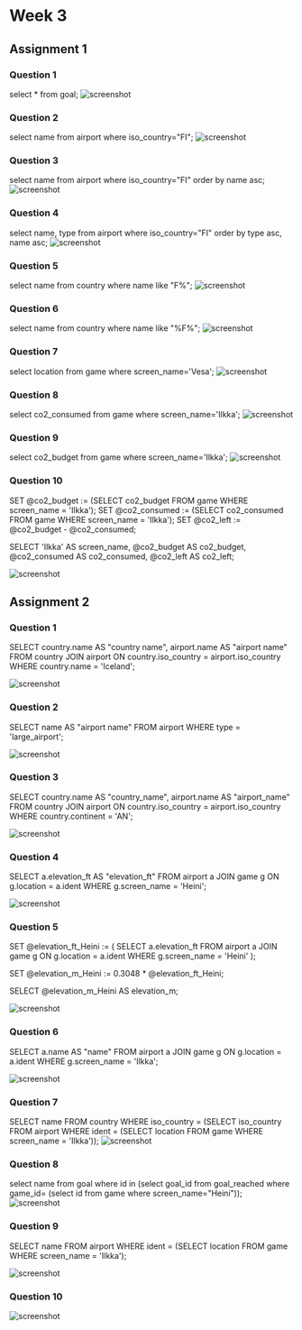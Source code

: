 # Week 3

## Assignment 1

### Question 1

select * from goal;
![screenshot](w3a1q1.png)

### Question 2

select name from airport where iso_country="FI";
![screenshot](w3a1q2.png)

### Question 3

select name from airport where iso_country="FI" order by name asc;
![screenshot](w3a1q3.png)


### Question 4


select name, type from airport where iso_country="FI" order by type asc, name asc;
![screenshot](w3a1q4.png)

### Question 5


select name from country where name like "F%";
![screenshot](w3a1q5.png)

### Question 6

select name from country where name like "%F%";
![screenshot](w3a1q6.png)

### Question 7

select location from game where screen_name='Vesa';
![screenshot](w3a1q7.png)

### Question 8

select co2_consumed from game where screen_name='Ilkka';
![screenshot](w3a1q8.png)

### Question 9

select co2_budget from game where screen_name='Ilkka';
![screenshot](w3a1q9.png)
### Question 10

SET @co2_budget := (SELECT co2_budget FROM game WHERE screen_name = 'Ilkka');
SET @co2_consumed := (SELECT co2_consumed FROM game WHERE screen_name = 'Ilkka');
SET @co2_left := @co2_budget - @co2_consumed;

SELECT 'Ilkka' AS screen_name,
       @co2_budget AS co2_budget,
       @co2_consumed AS co2_consumed,
       @co2_left AS co2_left;

![screenshot](w3a1q10.png)
## Assignment 2

### Question 1
SELECT
    country.name AS "country name",
    airport.name AS "airport name"
FROM
    country
JOIN
    airport ON country.iso_country = airport.iso_country
WHERE
    country.name = 'Iceland';

![screenshot](w3a2q1.png)

### Question 2

SELECT
    name AS "airport name"
FROM
    airport
WHERE
    type = 'large_airport';

![screenshot](w3a2q2.png)
### Question 3


SELECT
    country.name AS "country_name",
    airport.name AS "airport_name"
FROM
    country
JOIN
    airport ON country.iso_country = airport.iso_country
WHERE
    country.continent = 'AN';


![screenshot](w3a2q3.png)
### Question 4

SELECT
    a.elevation_ft AS "elevation_ft"
FROM
    airport a
JOIN
    game g ON g.location = a.ident
WHERE
    g.screen_name = 'Heini';


![screenshot](w3a2q4.png)

### Question 5

SET @elevation_ft_Heini := (
    SELECT
        a.elevation_ft
    FROM
        airport a
    JOIN
        game g ON g.location = a.ident
    WHERE
        g.screen_name = 'Heini'
);

SET @elevation_m_Heini := 0.3048 * @elevation_ft_Heini;

SELECT @elevation_m_Heini AS elevation_m;

![screenshot](w3a2q5.png)
### Question 6
SELECT
    a.name AS "name"
FROM
    airport a
JOIN
    game g ON g.location = a.ident
WHERE
    g.screen_name = 'Ilkka';

![screenshot](w3a2q6.png)
### Question 7
SELECT name
FROM country
WHERE iso_country = (SELECT iso_country
                     FROM airport
                     WHERE ident = (SELECT location
                                    FROM game
                                    WHERE screen_name = 'Ilkka'));
![screenshot](w3a2q7.png)
### Question 8
select name
from goal
where id in
            (select goal_id
             from goal_reached
             where game_id=
                   (select id from game where screen_name="Heini"));
![screenshot](w3a2q8.png)
### Question 9

SELECT name
FROM airport
WHERE ident = (SELECT location
               FROM game
               WHERE screen_name = 'Ilkka');


![screenshot](w3a2q9.png)
### Question 10


![screenshot](w3a2q10.png)
